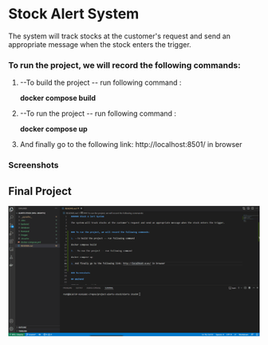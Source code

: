 # Stock Alert System

The system will track stocks at the customer's request and send an appropriate message when the stock enters the trigger.


### To run the project, we will record the following commands:

1. --To build the project -- run following command :

    **docker compose build**

2. --To run the project -- run following command :
 
    **docker compose up**

3. And finally go to the following link: http://localhost:8501/ in browser 


### Screenshots

## Final Project

![](/images/gif_alert_stock.gif)
